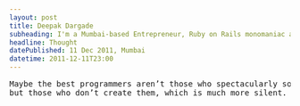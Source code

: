 ```yaml
---
layout: post
title: Deepak Dargade
subheading: I'm a Mumbai-based Entrepreneur, Ruby on Rails monomaniac and Food enthusiast.
headline: Thought
datePublished: 11 Dec 2011, Mumbai
datetime: 2011-12-11T23:00
---
```


<pre>
Maybe the best programmers aren’t those who spectacularly solve crazy problems,
but those who don’t create them, which is much more silent.
</pre>